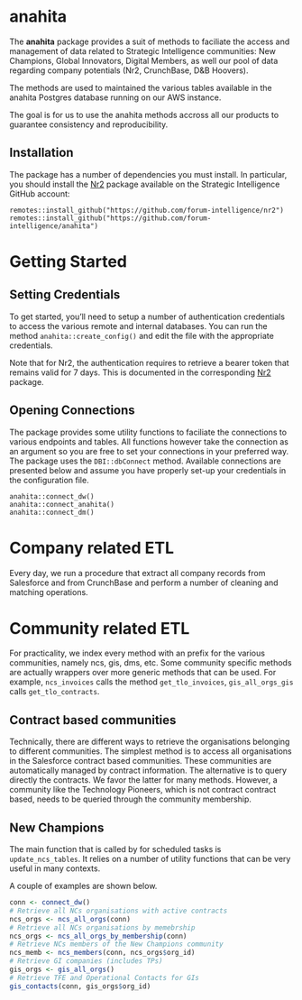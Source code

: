 
<!-- README.md is generated from README.Rmd. Please edit that file -->

<!-- badges: start -->

<!-- badges: end -->

# anahita

The **anahita** package provides a suit of methods to faciliate the
access and management of data related to Strategic Intelligence
communities: New Champions, Global Innovators, Digital Members, as well
our pool of data regarding company potentials (Nr2, CrunchBase, D\&B
Hoovers).

The methods are used to maintained the various tables available in the
anahita Postgres database running on our AWS instance.

The goal is for us to use the anahita methods accross all our products
to guarantee consistency and reproducibility.

## Installation

The package has a number of dependencies you must install. In
particular, you should install the
[Nr2](https://github.com/forum-intelligence/nr2) package available on
the Strategic Intelligence GitHub account:

    remotes::install_github("https://github.com/forum-intelligence/nr2")
    remotes::install_github("https://github.com/forum-intelligence/anahita")

# Getting Started

## Setting Credentials

To get started, you’ll need to setup a number of authentication
credentials to access the various remote and internal databases. You can
run the method `anahita::create_config()` and edit the file with the
appropriate credentials.

Note that for Nr2, the authentication requires to retrieve a bearer
token that remains valid for 7 days. This is documented in the
corresponding [Nr2](https://github.com/forum-intelligence/nr2) package.

## Opening Connections

The package provides some utility functions to faciliate the connections
to various endpoints and tables. All functions however take the
connection as an argument so you are free to set your connections in
your preferred way. The package uses the `DBI::dbConnect` method.
Available connections are presented below and assume you have properly
set-up your credentials in the configuration file.

    anahita::connect_dw()
    anahita::connect_anahita()
    anahita::connect_dm()

# Company related ETL

Every day, we run a procedure that extract all company records from
Salesforce and from CrunchBase and perform a number of cleaning and
matching operations.

# Community related ETL

For practicality, we index every method with an prefix for the various
communities, namely ncs, gis, dms, etc. Some community specific methods
are actually wrappers over more generic methods that can be used. For
example, `ncs_invoices` calls the method `get_tlo_invoices`,
`gis_all_orgs_gis` calls `get_tlo_contracts`.

## Contract based communities

Technically, there are different ways to retrieve the organisations
belonging to different communities. The simplest method is to access all
organisations in the Salesforce contract based communities. These
communities are automatically managed by contract information. The
alternative is to query directly the contracts. We favor the latter for
many methods. However, a community like the Technology Pioneers, which
is not contract contract based, needs to be queried through the
community membership.

## New Champions

The main function that is called by for scheduled tasks is
`update_ncs_tables`. It relies on a number of utility functions that can
be very useful in many contexts.

A couple of examples are shown below.

``` r
conn <- connect_dw()
# Retrieve all NCs organisations with active contracts
ncs_orgs <- ncs_all_orgs(conn)
# Retrieve all NCs organisations by memebrship
ncs_orgs <- ncs_all_orgs_by_membership(conn)
# Retrieve NCs members of the New Champions community
ncs_memb <- ncs_members(conn, ncs_orgs$org_id)
# Retrieve GI companies (includes TPs)
gis_orgs <- gis_all_orgs()
# Retrieve TFE and Operational Contacts for GIs
gis_contacts(conn, gis_orgs$org_id)
```

